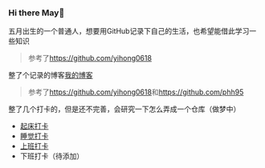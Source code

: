 ### Hi there May👋

<!--
**noteMay/noteMay** is a ✨ _special_ ✨ repository because its `README.md` (this file) appears on your GitHub profile.

Here are some ideas to get you started:

- 🔭 I’m currently working on ...
- 🌱 I’m currently learning ...
- 👯 I’m looking to collaborate on ...
- 🤔 I’m looking for help with ...
- 💬 Ask me about ...
- 📫 How to reach me: ...
- 😄 Pronouns: ...
- ⚡ Fun fact: ...
-->

五月出生的一个普通人，想要用GitHub记录下自己的生活，也希望能借此学习一些知识

> 参考了<https://github.com/yihong0618>

整了个记录的博客[我的博客](https://noteMay.github.io)

> 参考了<https://github.com/yihong0618>和<https://github.com/phh95>

整了几个打卡的，但是还不完善，会研究一下怎么弄成一个仓库（做梦中）

- [起床打卡](https://github.com/noteMay/getup)
- [睡觉打卡](https://github.com/noteMay/sleep)
- [上班打卡](https://github.com/noteMay/check)
- 下班打卡（待添加）
